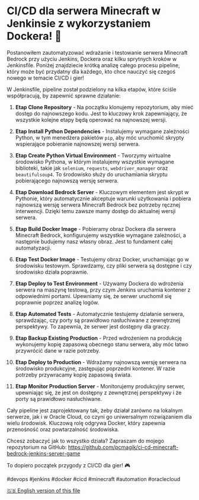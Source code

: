 # CI/CD dla serwera Minecraft w Jenkinsie z wykorzystaniem Dockera! 🚀

Postanowiłem zautomatyzować wdrażanie i testowanie serwera Minecraft Bedrock przy użyciu Jenkins, Dockera oraz kilku sprytnych kroków w Jenkinsfile. Poniżej znajdziecie krótką analizę całego procesu pipeline, który może być przydatny dla każdego, kto chce nauczyć się czegoś nowego w temacie CI/CD i gier!

W Jenkinsfile, pipeline został podzielony na kilka etapów, które ściśle współpracują, by zapewnić sprawne działanie:

1. **Etap Clone Repository** - Na początku klonujemy repozytorium, aby mieć dostęp do najnowszego kodu. Jest to kluczowy krok zapewniający, że wszystkie kolejne etapy będą operować na najnowszej wersji.

2. **Etap Install Python Dependencies** - Instalujemy wymagane zależności Python, w tym menedżera pakietów `pip`, aby móc uruchomić skrypty wspierające pobieranie najnowszej wersji serwera.

3. **Etap Create Python Virtual Environment** - Tworzymy wirtualne środowisko Pythona, w którym instalujemy wszystkie wymagane biblioteki, takie jak `selenium`, `requests`, `webdriver_manager` oraz `beautifulsoup4`. To środowisko służy do uruchamiania skryptu pobierającego najnowszą wersję serwera.

4. **Etap Download Bedrock Server** - Kluczowym elementem jest skrypt w Pythonie, który automatycznie akceptuje warunki użytkowania i pobiera najnowszą wersję serwera Minecraft Bedrock bez potrzeby ręcznej interwencji. Dzięki temu zawsze mamy dostęp do aktualnej wersji serwera.

5. **Etap Build Docker Image** - Pobieramy obraz Dockera dla serwera Minecraft Bedrock, konfigurujemy wszystkie wymagane zależności, a następnie budujemy nasz własny obraz. Jest to fundament całej automatyzacji.

6. **Etap Test Docker Image** - Testujemy obraz Docker, uruchamiając go w środowisku testowym. Sprawdzamy, czy pliki serwera są dostępne i czy środowisko działa poprawnie.

7. **Etap Deploy to Test Environment** - Używamy Dockera do wdrożenia serwera na maszynę testową, przy czym Jenkins uruchamia kontener z odpowiednimi portami. Upewniamy się, że serwer uruchomił się poprawnie poprzez analizę logów.

8. **Etap Automated Tests** - Automatycznie testujemy działanie serwera, sprawdzając, czy porty są prawidłowo nasłuchiwane z zewnętrznej perspektywy. To zapewnia, że serwer jest dostępny dla graczy.

9. **Etap Backup Existing Production** - Przed wdrożeniem na produkcję wykonujemy kopię zapasową obecnego stanu serwera, aby móc łatwo przywrócić dane w razie potrzeby.

10. **Etap Deploy to Production** - Wdrażamy najnowszą wersję serwera na środowisko produkcyjne, zastępując poprzedni kontener. W razie potrzeby przywracamy kopię zapasową świata.

11. **Etap Monitor Production Server** - Monitorujemy produkcyjny serwer, upewniając się, że jest on dostępny z zewnętrznej perspektywy i że porty są prawidłowo nasłuchiwane.

Cały pipeline jest zaprojektowany tak, żeby działał zarówno na lokalnym serwerze, jak i w Oracle Cloud, co czyni go uniwersalnym rozwiązaniem dla wielu środowisk. Kluczową rolę odgrywa Docker, który zapewnia przenośność oraz powtarzalność środowiska.

Chcesz zobaczyć jak to wszystko działa? Zapraszam do mojego repozytorium na GitHub:
https://github.com/pcmagik/ci-cd-minecraft-bedrock-jenkins-server-game

To dopiero początek przygody z CI/CD dla gier! 🎮

#devops #jenkins #docker #cicd #minecraft #automation #oraclecloud

[🇬🇧 English version of this file](README.md)
